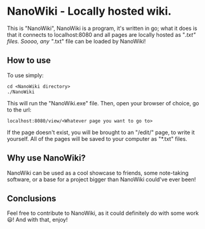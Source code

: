 # NanoWiki - Locally hosted wiki.
This is "NanoWiki", NanoWiki is a program, it's written in go;
what it does is that it connects to localhost:8080 and all pages are 
locally hosted as "*.txt" files. Soooo, any "*.txt" file can be loaded
by NanoWiki! 

## How to use
To use simply:
```batch
cd <NanoWiki directory>
./NanoWiki
```
This will run the "NanoWiki.exe" file. Then, open your browser of choice,
go to the url: 
```
localhost:8080/view/<Whatever page you want to go to>
```
If the page
doesn't exist, you will be brought to an "/edit/" page, to write it yourself. All
of the pages will be saved to your computer as "*.txt" files.

## Why use NanoWiki?
NanoWiki can be used as a cool showcase to friends, some note-taking software,
or a base for a project bigger than NanoWiki could've ever been!

## Conclusions
Feel free to contribute to NanoWiki, as it could definitely do with some work 😃!
And with that, enjoy!
